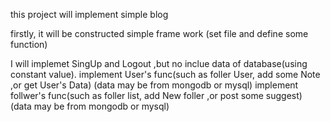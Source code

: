 this project will implement simple blog

firstly, it will be constructed simple frame work (set file and define some function)

I will implemet  SingUp and Logout ,but no inclue data of database(using constant value).
implement User's func(such as foller User, add some Note ,or get User's Data) (data may be from mongodb or mysql)
implement follwer's func(such as foller list, add New foller ,or post some suggest) (data may be from mongodb or mysql)

 


